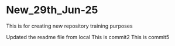 # New_29th_Jun-25
This is for creating new repository training purposes

Updated the readme file from local
This is commit2
This is commit5
